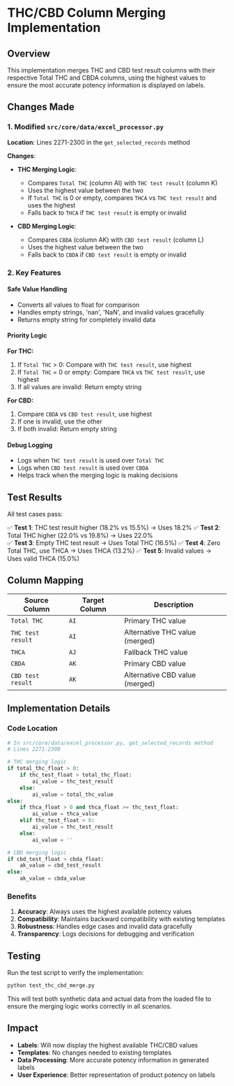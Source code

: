 # THC/CBD Column Merging Implementation

## Overview

This implementation merges THC and CBD test result columns with their respective Total THC and CBDA columns, using the highest values to ensure the most accurate potency information is displayed on labels.

## Changes Made

### 1. Modified `src/core/data/excel_processor.py`

**Location**: Lines 2271-2300 in the `get_selected_records` method

**Changes**:
- **THC Merging Logic**: 
  - Compares `Total THC` (column AI) with `THC test result` (column K)
  - Uses the highest value between the two
  - If `Total THC` is 0 or empty, compares `THCA` vs `THC test result` and uses the highest
  - Falls back to `THCA` if `THC test result` is empty or invalid

- **CBD Merging Logic**:
  - Compares `CBDA` (column AK) with `CBD test result` (column L)  
  - Uses the highest value between the two
  - Falls back to `CBDA` if `CBD test result` is empty or invalid

### 2. Key Features

#### Safe Value Handling
- Converts all values to float for comparison
- Handles empty strings, 'nan', 'NaN', and invalid values gracefully
- Returns empty string for completely invalid data

#### Priority Logic
**For THC:**
1. If `Total THC` > 0: Compare with `THC test result`, use highest
2. If `Total THC` = 0 or empty: Compare `THCA` vs `THC test result`, use highest
3. If all values are invalid: Return empty string

**For CBD:**
1. Compare `CBDA` vs `CBD test result`, use highest
2. If one is invalid, use the other
3. If both invalid: Return empty string

#### Debug Logging
- Logs when `THC test result` is used over `Total THC`
- Logs when `CBD test result` is used over `CBDA`
- Helps track when the merging logic is making decisions

## Test Results

All test cases pass:

✅ **Test 1**: THC test result higher (18.2% vs 15.5%) → Uses 18.2%
✅ **Test 2**: Total THC higher (22.0% vs 19.8%) → Uses 22.0%  
✅ **Test 3**: Empty THC test result → Uses Total THC (16.5%)
✅ **Test 4**: Zero Total THC, use THCA → Uses THCA (13.2%)
✅ **Test 5**: Invalid values → Uses valid THCA (15.0%)

## Column Mapping

| Source Column | Target Column | Description |
|---------------|---------------|-------------|
| `Total THC` | `AI` | Primary THC value |
| `THC test result` | `AI` | Alternative THC value (merged) |
| `THCA` | `AJ` | Fallback THC value |
| `CBDA` | `AK` | Primary CBD value |
| `CBD test result` | `AK` | Alternative CBD value (merged) |

## Implementation Details

### Code Location
```python
# In src/core/data/excel_processor.py, get_selected_records method
# Lines 2271-2300

# THC merging logic
if total_thc_float > 0:
    if thc_test_float > total_thc_float:
        ai_value = thc_test_result
    else:
        ai_value = total_thc_value
else:
    if thca_float > 0 and thca_float >= thc_test_float:
        ai_value = thca_value
    elif thc_test_float > 0:
        ai_value = thc_test_result
    else:
        ai_value = ''

# CBD merging logic  
if cbd_test_float > cbda_float:
    ak_value = cbd_test_result
else:
    ak_value = cbda_value
```

### Benefits

1. **Accuracy**: Always uses the highest available potency values
2. **Compatibility**: Maintains backward compatibility with existing templates
3. **Robustness**: Handles edge cases and invalid data gracefully
4. **Transparency**: Logs decisions for debugging and verification

## Testing

Run the test script to verify the implementation:
```bash
python test_thc_cbd_merge.py
```

This will test both synthetic data and actual data from the loaded file to ensure the merging logic works correctly in all scenarios.

## Impact

- **Labels**: Will now display the highest available THC/CBD values
- **Templates**: No changes needed to existing templates
- **Data Processing**: More accurate potency information in generated labels
- **User Experience**: Better representation of product potency on labels 